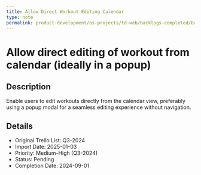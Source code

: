 ```yaml
---
title: Allow Direct Workout Editing Calendar
type: note
permalink: product-development/os-projects/td-web/backlogs-completed/backlog-specs/allow-direct-workout-editing-calendar
---
```


# Allow direct editing of workout from calendar (ideally in a popup)

## Description
Enable users to edit workouts directly from the calendar view, preferably using a popup modal for a seamless editing experience without navigation.

## Details
- Original Trello List: Q3-2024
- Import Date: 2025-01-03
- Priority: Medium-High (Q3-2024)
- Status: Pending
- Completion Date: 2024-09-01